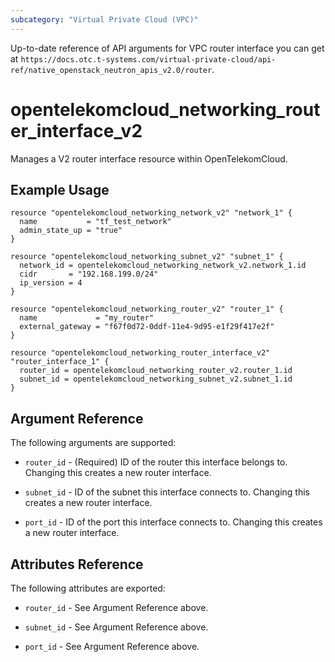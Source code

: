 ```yaml
---
subcategory: "Virtual Private Cloud (VPC)"
---
```


Up-to-date reference of API arguments for VPC router interface you can get at
`https://docs.otc.t-systems.com/virtual-private-cloud/api-ref/native_openstack_neutron_apis_v2.0/router`.

# opentelekomcloud_networking_router_interface_v2

Manages a V2 router interface resource within OpenTelekomCloud.

## Example Usage

```hcl
resource "opentelekomcloud_networking_network_v2" "network_1" {
  name           = "tf_test_network"
  admin_state_up = "true"
}

resource "opentelekomcloud_networking_subnet_v2" "subnet_1" {
  network_id = opentelekomcloud_networking_network_v2.network_1.id
  cidr       = "192.168.199.0/24"
  ip_version = 4
}

resource "opentelekomcloud_networking_router_v2" "router_1" {
  name             = "my_router"
  external_gateway = "f67f0d72-0ddf-11e4-9d95-e1f29f417e2f"
}

resource "opentelekomcloud_networking_router_interface_v2" "router_interface_1" {
  router_id = opentelekomcloud_networking_router_v2.router_1.id
  subnet_id = opentelekomcloud_networking_subnet_v2.subnet_1.id
}
```

## Argument Reference

The following arguments are supported:

* `router_id` - (Required) ID of the router this interface belongs to. Changing
  this creates a new router interface.

* `subnet_id` - ID of the subnet this interface connects to. Changing
  this creates a new router interface.

* `port_id` - ID of the port this interface connects to. Changing
  this creates a new router interface.

## Attributes Reference

The following attributes are exported:

* `router_id` - See Argument Reference above.

* `subnet_id` - See Argument Reference above.

* `port_id` - See Argument Reference above.
